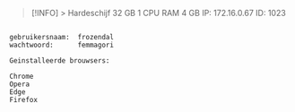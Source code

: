 > [!INFO] >
> Hardeschijf 32 GB
> 1 CPU
> RAM 4 GB
> IP: 172.16.0.67
> ID: 1023

```

gebruikersnaam:  frozendal
wachtwoord:      femmagori

```

```
Geinstalleerde brouwsers:

Chrome 
Opera
Edge
Firefox
```

